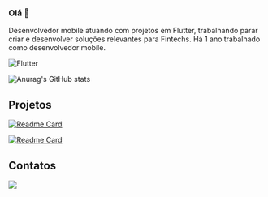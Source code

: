 ### Olá 👋

Desenvolvedor mobile atuando com projetos em Flutter, trabalhando parar criar e desenvolver soluções relevantes para Fintechs. Há 1 ano trabalhado como desenvolvedor mobile.

![Flutter](https://img.shields.io/badge/Flutter-02569B?style=for-the-badge&logo=flutter&logoColor=white)

![Anurag's GitHub stats](https://github-readme-stats.vercel.app/api?username=nicolasbmorais&count_private=true&show_icons=true&theme=dark)

## Projetos

[![Readme Card](https://github-readme-stats.vercel.app/api/pin/?username=nicolasbmorais&repo=Invest-App&langs_count=8&theme=dark)](https://github.com/nicolasbmorais/Invest-App)

[![Readme Card](https://github-readme-stats.vercel.app/api/pin/?username=nicolasbmorais&repo=Invest-App&langs_count=8&theme=dark)](https://github.com/nicolasbmorais/na-trave-web)

## Contatos
[<img src='https://img.shields.io/badge/LinkedIn-0077B5?style=for-the-badge&logo=linkedin&logoColor=white'>](https://www.linkedin.com/in/nicolasb-morais/)
